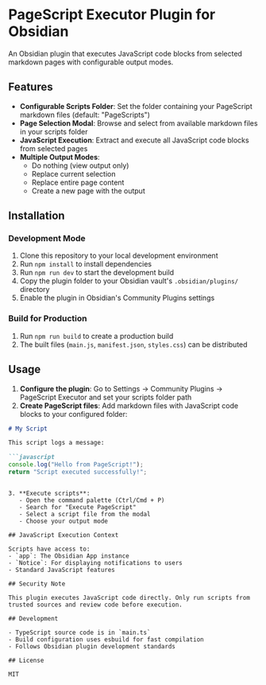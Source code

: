 # PageScript Executor Plugin for Obsidian

An Obsidian plugin that executes JavaScript code blocks from selected markdown pages with configurable output modes.

## Features

- **Configurable Scripts Folder**: Set the folder containing your PageScript markdown files (default: "PageScripts")
- **Page Selection Modal**: Browse and select from available markdown files in your scripts folder
- **JavaScript Execution**: Extract and execute all JavaScript code blocks from selected pages
- **Multiple Output Modes**:
  - Do nothing (view output only)
  - Replace current selection
  - Replace entire page content
  - Create a new page with the output

## Installation

### Development Mode

1. Clone this repository to your local development environment
2. Run `npm install` to install dependencies
3. Run `npm run dev` to start the development build
4. Copy the plugin folder to your Obsidian vault's `.obsidian/plugins/` directory
5. Enable the plugin in Obsidian's Community Plugins settings

### Build for Production

1. Run `npm run build` to create a production build
2. The built files (`main.js`, `manifest.json`, `styles.css`) can be distributed

## Usage

1. **Configure the plugin**: Go to Settings → Community Plugins → PageScript Executor and set your scripts folder path
2. **Create PageScript files**: Add markdown files with JavaScript code blocks to your configured folder:

```markdown
# My Script

This script logs a message:

```javascript
console.log("Hello from PageScript!");
return "Script executed successfully!";
```
```

3. **Execute scripts**: 
   - Open the command palette (Ctrl/Cmd + P)
   - Search for "Execute PageScript"
   - Select a script file from the modal
   - Choose your output mode

## JavaScript Execution Context

Scripts have access to:
- `app`: The Obsidian App instance
- `Notice`: For displaying notifications to users
- Standard JavaScript features

## Security Note

This plugin executes JavaScript code directly. Only run scripts from trusted sources and review code before execution.

## Development

- TypeScript source code is in `main.ts`
- Build configuration uses esbuild for fast compilation
- Follows Obsidian plugin development standards

## License

MIT